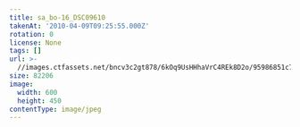 ```yaml
---
title: sa_bo-16_DSC09610
takenAt: '2010-04-09T09:25:55.000Z'
rotation: 0
license: None
tags: []
url: >-
  //images.ctfassets.net/bncv3c2gt878/6kOq9UsHHhaVrC4REk8D2o/95986851c7691631ef9dec3e76b754f9/sa_bo-16_dsc09610_4505063808_o
size: 82206
image:
  width: 600
  height: 450
contentType: image/jpeg
---
```


